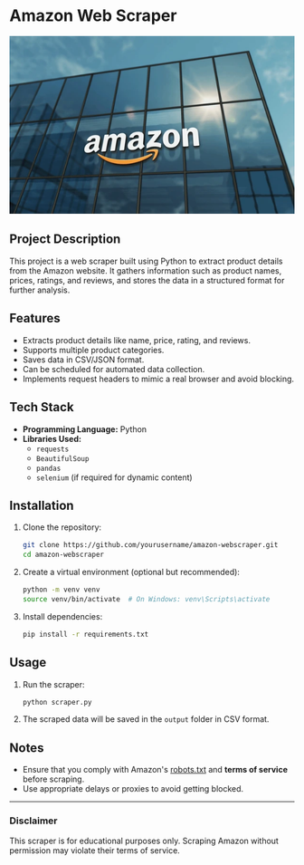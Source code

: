 # Amazon Web Scraper

![Project Screenshot](ama.jpeg)

## Project Description
This project is a web scraper built using Python to extract product details from the Amazon website. It gathers information such as product names, prices, ratings, and reviews, and stores the data in a structured format for further analysis.

## Features
- Extracts product details like name, price, rating, and reviews.
- Supports multiple product categories.
- Saves data in CSV/JSON format.
- Can be scheduled for automated data collection.
- Implements request headers to mimic a real browser and avoid blocking.

## Tech Stack
- **Programming Language:** Python
- **Libraries Used:**
  - `requests`
  - `BeautifulSoup`
  - `pandas`
  - `selenium` (if required for dynamic content)

## Installation
1. Clone the repository:
   ```bash
   git clone https://github.com/yourusername/amazon-webscraper.git
   cd amazon-webscraper
   ```
2. Create a virtual environment (optional but recommended):
   ```bash
   python -m venv venv
   source venv/bin/activate  # On Windows: venv\Scripts\activate
   ```
3. Install dependencies:
   ```bash
   pip install -r requirements.txt
   ```

## Usage
1. Run the scraper:
   ```bash
   python scraper.py
   ```
2. The scraped data will be saved in the `output` folder in CSV format.

## Notes
- Ensure that you comply with Amazon's [robots.txt](https://www.amazon.com/robots.txt) and **terms of service** before scraping.
- Use appropriate delays or proxies to avoid getting blocked.
---
### Disclaimer
This scraper is for educational purposes only. Scraping Amazon without permission may violate their terms of service.


